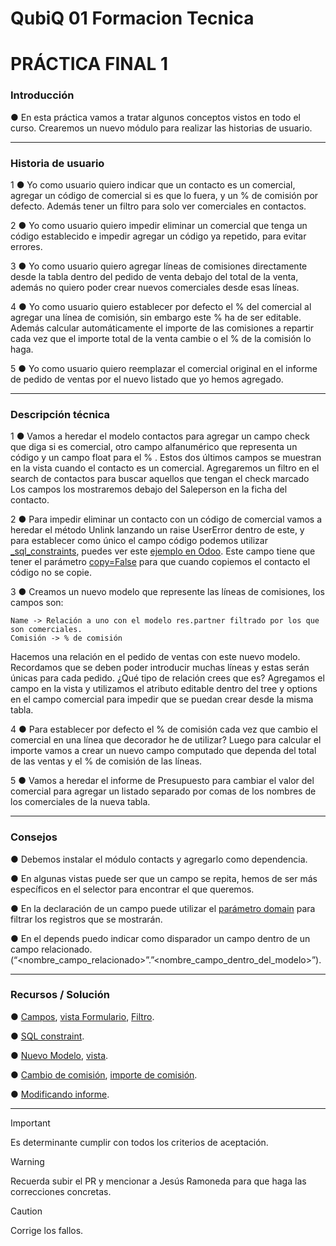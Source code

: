 # QubiQ 01 Formacion Tecnica

# PRÁCTICA FINAL 1

### Introducción

● En esta práctica vamos a tratar algunos conceptos vistos en todo el curso. Crearemos un nuevo módulo para realizar las historias de usuario.

------------------------------------------------------------------------------------------------------------------

### Historia de usuario

1 ● Yo como usuario quiero indicar que un contacto es un comercial, agregar un código de comercial si es que lo fuera, y un % de comisión por defecto. Además tener un filtro para solo ver comerciales en contactos.

2 ● Yo como usuario quiero impedir eliminar un comercial que tenga un código establecido e impedir agregar un código ya repetido, para evitar errores.

3 ● Yo como usuario quiero agregar líneas de comisiones directamente desde la tabla dentro del pedido de venta debajo del total de la venta, además no quiero poder crear nuevos comerciales desde esas líneas.

4 ● Yo como usuario quiero establecer por defecto el % del comercial al agregar una línea de comisión, sin embargo este % ha de ser editable. Además calcular automáticamente el importe de las comisiones a repartir cada vez que el importe total de la venta cambie o el % de la comisión lo haga.

5 ● Yo como usuario quiero reemplazar el comercial original en el informe de pedido de ventas por el nuevo listado que yo hemos agregado.

------------------------------------------------------------------------------------------------------------------

### Descripción técnica

1 ● Vamos a heredar el modelo contactos para agregar un campo check que diga si es comercial, otro campo alfanumérico que representa un código y un campo float para el % . Estos dos últimos campos se muestran en la vista cuando el contacto es un comercial. Agregaremos un filtro en el search de contactos para buscar aquellos que tengan el check marcado Los campos los mostraremos debajo del Saleperson en la ficha del contacto.

2 ● Para impedir eliminar un contacto con un código de comercial vamos a heredar el método Unlink lanzando un raise UserError dentro de este, y para establecer como único el campo código podemos utilizar [_sql_constraints](https://www.odoo.com/es_ES/forum/ayuda-1/how-to-make-a-unique-field-in-a-module-16386), puedes ver este [ejemplo en Odoo](https://github.com/odoo/odoo/blob/f964b761eae32016e36dd9d39cc2c35fc2270eba/addons/account/models/account_account.py#L89). Este campo tiene que tener el parámetro [copy=False](https://github.com/odoo/odoo/blob/f964b761eae32016e36dd9d39cc2c35fc2270eba/addons/account/models/account_bank_statement.py#L213) para que cuando copiemos el contacto el código no se copie.

3 ● Creamos un nuevo modelo que represente las líneas de comisiones, los campos son:

    Name -> Relación a uno con el modelo res.partner filtrado por los que son comerciales.
    Comisión -> % de comisión

Hacemos una relación en el pedido de ventas con este nuevo modelo. Recordamos que se deben poder introducir muchas líneas y estas serán únicas para cada pedido. ¿Qué tipo de relación crees que es? Agregamos el campo en la vista y utilizamos el atributo editable dentro del tree y options en el campo comercial para impedir que se puedan crear desde la misma tabla.

4 ● Para establecer por defecto el % de comisión cada vez que cambio el comercial en una línea que decorador he de utilizar? Luego para calcular el importe vamos a crear un nuevo campo computado que dependa del total de las ventas y el % de comisión de las líneas.

5 ● Vamos a heredar el informe de Presupuesto para cambiar el valor del comercial para agregar un listado separado por comas de los nombres de los comerciales de la nueva tabla.

------------------------------------------------------------------------------------------------------------------

### Consejos

● Debemos instalar el módulo contacts y agregarlo como dependencia.

● En algunas vistas puede ser que un campo se repita, hemos de ser más específicos en el selector para encontrar el que queremos.

● En la declaración de un campo puede utilizar el [parámetro domain](https://github.com/odoo/odoo/blob/f964b761eae32016e36dd9d39cc2c35fc2270eba/addons/account/models/account_journal.py#L20) para filtrar los registros que se mostrarán.

● En el depends puedo indicar como disparador un campo dentro de un campo relacionado. (“<nombre_campo_relacionado>”.”<nombre_campo_dentro_del_modelo>”).

------------------------------------------------------------------------------------------------------------------

### Recursos / Solución

● [Campos](https://github.com/QubiQ/sistema-doq/blob/4de257c1348b32afc309593936b6a58ee40ae4bd/practica_final_1/models/res_partner.py#L9), [vista Formulario](https://github.com/QubiQ/sistema-doq/blob/4de257c1348b32afc309593936b6a58ee40ae4bd/practica_final_1/views/res_partner.xml#L10), [Filtro](https://github.com/QubiQ/sistema-doq/blob/4de257c1348b32afc309593936b6a58ee40ae4bd/practica_final_1/views/res_partner.xml#L24).

● [SQL constraint](https://github.com/QubiQ/sistema-doq/blob/4de257c1348b32afc309593936b6a58ee40ae4bd/practica_final_1/models/res_partner.py#L14).

● [Nuevo Modelo](https://github.com/QubiQ/sistema-doq/blob/4de257c1348b32afc309593936b6a58ee40ae4bd/practica_final_1/models/sale_commission.py#L8), [vista](https://github.com/QubiQ/sistema-doq/blob/4de257c1348b32afc309593936b6a58ee40ae4bd/practica_final_1/views/sale_order.xml#L12).

● [Cambio de comisión](https://github.com/QubiQ/sistema-doq/blob/4de257c1348b32afc309593936b6a58ee40ae4bd/practica_final_1/models/sale_commission.py#L19), [importe de comisión](https://github.com/QubiQ/sistema-doq/blob/4de257c1348b32afc309593936b6a58ee40ae4bd/practica_final_1/models/sale_commission.py#L23).

● [Modificando informe](https://github.com/QubiQ/sistema-doq/blob/4de257c1348b32afc309593936b6a58ee40ae4bd/practica_final_1/views/report_sale.xml#L6).

------------------------------------------------------------------------------------------------------------------

> [!IMPORTANT]
> Es determinante cumplir con todos los criterios de aceptación.

> [!WARNING]
> Recuerda subir el PR y mencionar a Jesús Ramoneda para que haga las correcciones concretas.

> [!CAUTION]
> Corrige los fallos.
